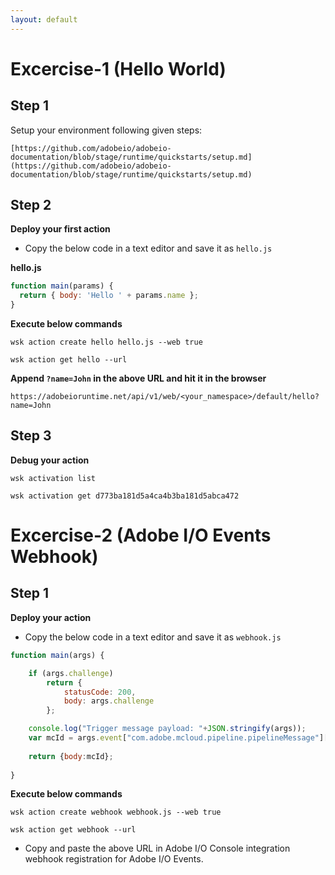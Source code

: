 ```yaml
---
layout: default
---
```

# Excercise-1 (Hello World)

## Step 1
Setup your environment following given steps:

`[https://github.com/adobeio/adobeio-documentation/blob/stage/runtime/quickstarts/setup.md](https://github.com/adobeio/adobeio-documentation/blob/stage/runtime/quickstarts/setup.md)`

## Step 2
**Deploy your first action**

* Copy the below code in a text editor and save it as `hello.js`

**hello.js**

```js
function main(params) {
  return { body: 'Hello ' + params.name };
}
```

**Execute below commands**

`wsk action create hello hello.js --web true`

`wsk action get hello --url`


**Append `?name=John` in the above URL and hit it in the browser**

`https://adobeioruntime.net/api/v1/web/<your_namespace>/default/hello?name=John`

## Step 3
**Debug your action**

`wsk activation list`

`wsk activation get d773ba181d5a4ca4b3ba181d5abca472`

# Excercise-2 (Adobe I/O Events Webhook)

## Step 1
**Deploy your action**

* Copy the below code in a text editor and save it as `webhook.js`

```js
function main(args) {

    if (args.challenge)
        return {
            statusCode: 200,
            body: args.challenge
        };

    console.log("Trigger message payload: "+JSON.stringify(args));
    var mcId = args.event["com.adobe.mcloud.pipeline.pipelineMessage"]["com.adobe.mcloud.protocol.trigger"].mcId;
    
    return {body:mcId};
    
}
```

**Execute below commands**

`wsk action create webhook webhook.js --web true`

`wsk action get webhook --url`

* Copy and paste the above URL in Adobe I/O Console integration webhook registration for Adobe I/O Events.





